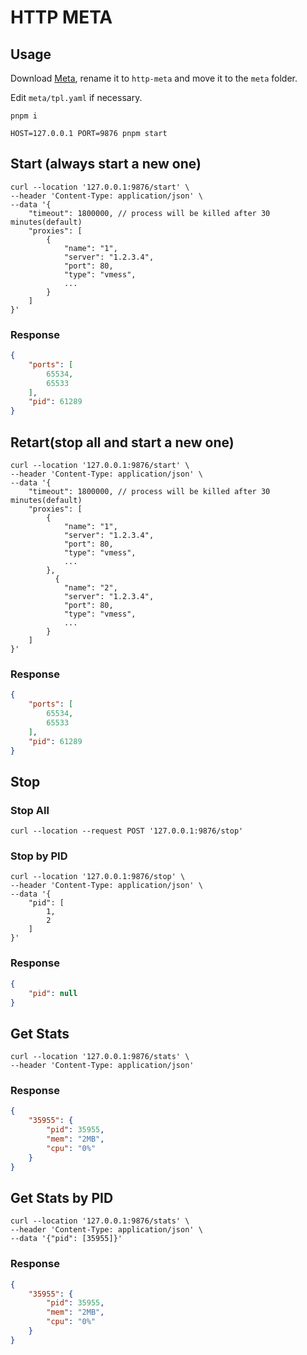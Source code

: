 # HTTP META

## Usage

Download [Meta](https://github.com/MetaCubeX/mihomo/releases), rename it to `http-meta` and move it to the `meta` folder.

Edit `meta/tpl.yaml` if necessary.

`pnpm i`

`HOST=127.0.0.1 PORT=9876 pnpm start`

## Start (always start a new one)

```console
curl --location '127.0.0.1:9876/start' \
--header 'Content-Type: application/json' \
--data '{
    "timeout": 1800000, // process will be killed after 30 minutes(default)
    "proxies": [
        {
            "name": "1",
            "server": "1.2.3.4",
            "port": 80,
            "type": "vmess",
            ...
        }
    ]
}'
```

### Response

```JSON
{
    "ports": [
        65534,
        65533
    ],
    "pid": 61289
}
```

## Retart(stop all and start a new one)

```console
curl --location '127.0.0.1:9876/start' \
--header 'Content-Type: application/json' \
--data '{
    "timeout": 1800000, // process will be killed after 30 minutes(default)
    "proxies": [
        {
            "name": "1",
            "server": "1.2.3.4",
            "port": 80,
            "type": "vmess",
            ...
        },
          {
            "name": "2",
            "server": "1.2.3.4",
            "port": 80,
            "type": "vmess",
            ...
        }
    ]
}'
```

### Response

```JSON
{
    "ports": [
        65534,
        65533
    ],
    "pid": 61289
}
```

## Stop

### Stop All

```console
curl --location --request POST '127.0.0.1:9876/stop'
```

### Stop by PID

```console
curl --location '127.0.0.1:9876/stop' \
--header 'Content-Type: application/json' \
--data '{
    "pid": [
        1,
        2
    ]
}'
```

### Response

```JSON
{
    "pid": null
}
```

## Get Stats

```console
curl --location '127.0.0.1:9876/stats' \
--header 'Content-Type: application/json'
```

### Response

```JSON
{
    "35955": {
        "pid": 35955,
        "mem": "2MB",
        "cpu": "0%"
    }
}
```

## Get Stats by PID

```console
curl --location '127.0.0.1:9876/stats' \
--header 'Content-Type: application/json' \
--data '{"pid": [35955]}'
```

### Response

```JSON
{
    "35955": {
        "pid": 35955,
        "mem": "2MB",
        "cpu": "0%"
    }
}
```
